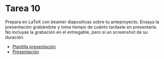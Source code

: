 # Tarea 10

Prepara en LaTeX con beamer diapositivas sobre tu anteproyecto. Ensaya la presentación grabándote y toma tiempo de cuánto tardaste en presentarla. No incluyas la grabación en el entregable, pero sí un screenshot de su duración.

* [Plantilla presentación](https://github.com/jbenavidesv87/PlantillasTesis)
* [Presentación](https://www.youtube.com/watch?v=SK0B6XpP_RM)